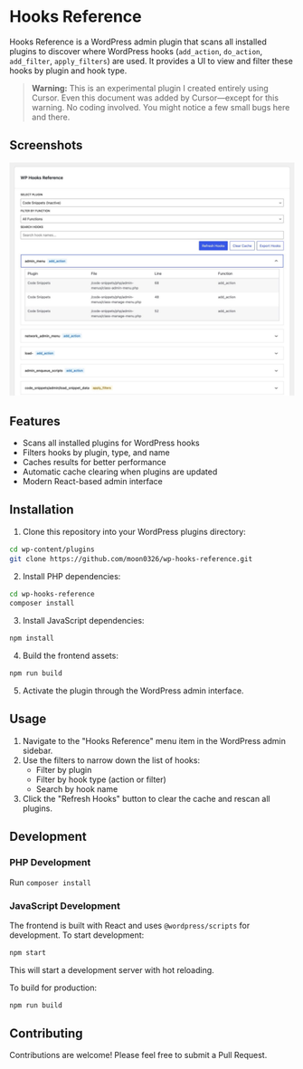 # Hooks Reference

Hooks Reference is a WordPress admin plugin that scans all installed plugins to discover where WordPress hooks (`add_action`, `do_action`, `add_filter`, `apply_filters`) are used. It provides a UI to view and filter these hooks by plugin and hook type.

> **Warning:** This is an experimental plugin I created entirely using Cursor. Even this document was added by Cursor—except for this warning. No coding involved. You might notice a few small bugs here and there.

## Screenshots

![screenshot](./assets/screenshot-2.jpg)

## Features

- Scans all installed plugins for WordPress hooks
- Filters hooks by plugin, type, and name
- Caches results for better performance
- Automatic cache clearing when plugins are updated
- Modern React-based admin interface

## Installation

1. Clone this repository into your WordPress plugins directory:
```bash
cd wp-content/plugins
git clone https://github.com/moon0326/wp-hooks-reference.git
```

2. Install PHP dependencies:
```bash
cd wp-hooks-reference
composer install
```

3. Install JavaScript dependencies:
```bash
npm install
```

4. Build the frontend assets:
```bash
npm run build
```

5. Activate the plugin through the WordPress admin interface.

## Usage

1. Navigate to the "Hooks Reference" menu item in the WordPress admin sidebar.
2. Use the filters to narrow down the list of hooks:
   - Filter by plugin
   - Filter by hook type (action or filter)
   - Search by hook name
3. Click the "Refresh Hooks" button to clear the cache and rescan all plugins.

## Development

### PHP Development

Run `composer install`

### JavaScript Development

The frontend is built with React and uses `@wordpress/scripts` for development. To start development:

```bash
npm start
```

This will start a development server with hot reloading.

To build for production:

```bash
npm run build
```

## Contributing

Contributions are welcome! Please feel free to submit a Pull Request. 
